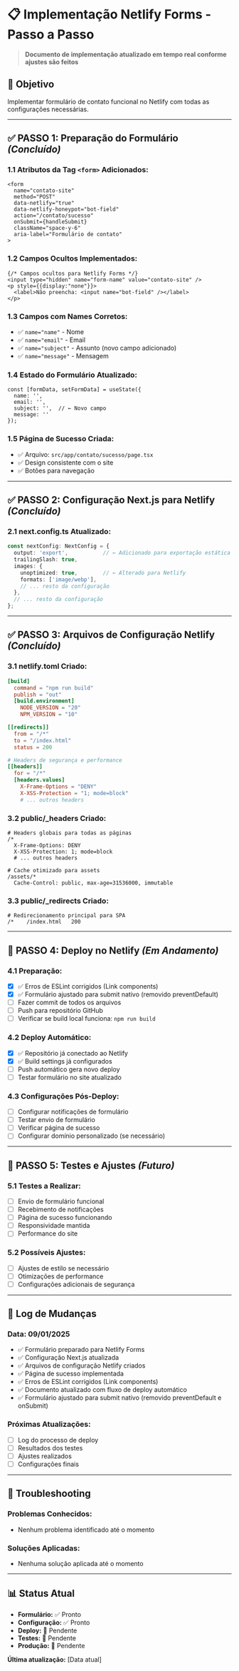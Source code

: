 # 📋 Implementação Netlify Forms - Passo a Passo

> **Documento de implementação atualizado em tempo real conforme ajustes são feitos**

## 🎯 Objetivo
Implementar formulário de contato funcional no Netlify com todas as configurações necessárias.

---

## ✅ **PASSO 1: Preparação do Formulário** *(Concluído)*

### **1.1 Atributos da Tag `<form>` Adicionados:**
```tsx
<form 
  name="contato-site"
  method="POST"
  data-netlify="true"
  data-netlify-honeypot="bot-field"
  action="/contato/sucesso"
  onSubmit={handleSubmit} 
  className="space-y-6"
  aria-label="Formulário de contato"
>
```

### **1.2 Campos Ocultos Implementados:**
```tsx
{/* Campos ocultos para Netlify Forms */}
<input type="hidden" name="form-name" value="contato-site" />
<p style={{display:"none"}}>
  <label>Não preencha: <input name="bot-field" /></label>
</p>
```

### **1.3 Campos com Names Corretos:**
- ✅ `name="name"` - Nome
- ✅ `name="email"` - Email  
- ✅ `name="subject"` - Assunto (novo campo adicionado)
- ✅ `name="message"` - Mensagem

### **1.4 Estado do Formulário Atualizado:**
```tsx
const [formData, setFormData] = useState({
  name: '',
  email: '',
  subject: '',  // ← Novo campo
  message: ''
});
```

### **1.5 Página de Sucesso Criada:**
- ✅ Arquivo: `src/app/contato/sucesso/page.tsx`
- ✅ Design consistente com o site
- ✅ Botões para navegação

---

## ✅ **PASSO 2: Configuração Next.js para Netlify** *(Concluído)*

### **2.1 next.config.ts Atualizado:**
```typescript
const nextConfig: NextConfig = {
  output: 'export',           // ← Adicionado para exportação estática
  trailingSlash: true,
  images: {
    unoptimized: true,        // ← Alterado para Netlify
    formats: ['image/webp'],
    // ... resto da configuração
  },
  // ... resto da configuração
};
```

---

## ✅ **PASSO 3: Arquivos de Configuração Netlify** *(Concluído)*

### **3.1 netlify.toml Criado:**
```toml
[build]
  command = "npm run build"
  publish = "out"
  [build.environment]
    NODE_VERSION = "20"
    NPM_VERSION = "10"

[[redirects]]
  from = "/*"
  to = "/index.html"
  status = 200

# Headers de segurança e performance
[[headers]]
  for = "/*"
  [headers.values]
    X-Frame-Options = "DENY"
    X-XSS-Protection = "1; mode=block"
    # ... outros headers
```

### **3.2 public/_headers Criado:**
```
# Headers globais para todas as páginas
/*
  X-Frame-Options: DENY
  X-XSS-Protection: 1; mode=block
  # ... outros headers

# Cache otimizado para assets
/assets/*
  Cache-Control: public, max-age=31536000, immutable
```

### **3.3 public/_redirects Criado:**
```
# Redirecionamento principal para SPA
/*    /index.html   200
```

---

## 🔄 **PASSO 4: Deploy no Netlify** *(Em Andamento)*

### **4.1 Preparação:**
- [x] ✅ Erros de ESLint corrigidos (Link components)
- [x] ✅ Formulário ajustado para submit nativo (removido preventDefault)
- [ ] Fazer commit de todos os arquivos
- [ ] Push para repositório GitHub
- [ ] Verificar se build local funciona: `npm run build`

### **4.2 Deploy Automático:**
- [x] ✅ Repositório já conectado ao Netlify
- [x] ✅ Build settings já configurados
- [ ] Push automático gera novo deploy
- [ ] Testar formulário no site atualizado

### **4.3 Configurações Pós-Deploy:**
- [ ] Configurar notificações de formulário
- [ ] Testar envio de formulário
- [ ] Verificar página de sucesso
- [ ] Configurar domínio personalizado (se necessário)

---

## 🔄 **PASSO 5: Testes e Ajustes** *(Futuro)*

### **5.1 Testes a Realizar:**
- [ ] Envio de formulário funcional
- [ ] Recebimento de notificações
- [ ] Página de sucesso funcionando
- [ ] Responsividade mantida
- [ ] Performance do site

### **5.2 Possíveis Ajustes:**
- [ ] Ajustes de estilo se necessário
- [ ] Otimizações de performance
- [ ] Configurações adicionais de segurança

---

## 📝 **Log de Mudanças**

### **Data: 09/01/2025**
- ✅ Formulário preparado para Netlify Forms
- ✅ Configuração Next.js atualizada
- ✅ Arquivos de configuração Netlify criados
- ✅ Página de sucesso implementada
- ✅ Erros de ESLint corrigidos (Link components)
- ✅ Documento atualizado com fluxo de deploy automático
- ✅ Formulário ajustado para submit nativo (removido preventDefault e onSubmit)

### **Próximas Atualizações:**
- [ ] Log do processo de deploy
- [ ] Resultados dos testes
- [ ] Ajustes realizados
- [ ] Configurações finais

---

## 🚨 **Troubleshooting**

### **Problemas Conhecidos:**
- Nenhum problema identificado até o momento

### **Soluções Aplicadas:**
- Nenhuma solução aplicada até o momento

---

## 📊 **Status Atual**

- **Formulário:** ✅ Pronto
- **Configuração:** ✅ Pronto  
- **Deploy:** 🔄 Pendente
- **Testes:** 🔄 Pendente
- **Produção:** 🔄 Pendente

**Última atualização:** [Data atual]

